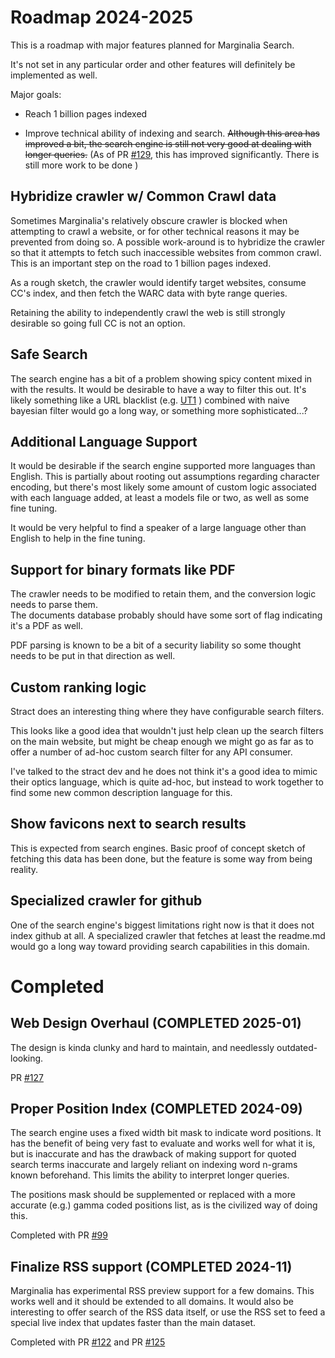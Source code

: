 # Roadmap 2024-2025

This is a roadmap with major features planned for Marginalia Search.

It's not set in any particular order and other features will definitely 
be implemented as well.

Major goals:

* Reach 1 billion pages indexed


* Improve technical ability of indexing and search.  ~~Although this area has improved a bit, the
  search engine is still not very good at dealing with longer queries.~~  (As of PR [#129](https://github.com/MarginaliaSearch/MarginaliaSearch/pull/129), this has improved significantly.  There is still more work to be done )

## Hybridize crawler w/ Common Crawl data

Sometimes Marginalia's relatively obscure crawler is blocked when attempting to crawl a website, or for
other technical reasons it may be prevented from doing so.  A possible work-around is to hybridize the 
crawler so that it attempts to fetch such inaccessible websites from common crawl.  This is an important 
step on the road to 1 billion pages indexed.

As a rough sketch, the crawler would identify target websites, consume CC's index, and then fetch the WARC data
with byte range queries.  

Retaining the ability to independently crawl the web is still strongly desirable so going full CC is not an option.

## Safe Search

The search engine has a bit of a problem showing spicy content mixed in with the results.  It would be desirable to have a way to filter this out.  It's likely something like a URL blacklist (e.g. [UT1](https://dsi.ut-capitole.fr/blacklists/index_en.php) )
combined with naive bayesian filter would go a long way, or something more sophisticated...?

## Additional Language Support

It would be desirable if the search engine supported more languages than English.  This is partially about
rooting out assumptions regarding character encoding, but there's most likely some amount of custom logic
associated with each language added, at least a models file or two, as well as some fine tuning.

It would be very helpful to find a speaker of a large language other than English to help in the fine tuning.

## Support for binary formats like PDF

The crawler needs to be modified to retain them, and the conversion logic needs to parse them.  
The documents database probably should have some sort of flag indicating it's a PDF as well.

PDF parsing is known to be a bit of a security liability so some thought needs to be put in
that direction as well.

## Custom ranking logic

Stract does an interesting thing where they have configurable search filters.

This looks like a good idea that wouldn't just help clean up the search filters on the main
website, but might be cheap enough we might go as far as to offer a number of ad-hoc custom search
filter for any API consumer.

I've talked to the stract dev and he does not think it's a good idea to mimic their optics language, which is quite ad-hoc, but instead to work together to find some new common description language for this. 

## Show favicons next to search results

This is expected from search engines.  Basic proof of concept sketch of fetching this data has been done, but the feature is some way from being reality. 

## Specialized crawler for github

One of the search engine's biggest limitations right now is that it does not index github at all.   A specialized crawler that fetches at least the readme.md would go a long way toward providing search capabilities in this domain.

# Completed

## Web Design Overhaul (COMPLETED 2025-01)

The design is kinda clunky and hard to maintain, and needlessly outdated-looking.  

PR [#127](https://github.com/MarginaliaSearch/MarginaliaSearch/pull/127)


## Proper Position Index (COMPLETED 2024-09)

The search engine uses a fixed width bit mask to indicate word positions.  It has the benefit
of being very fast to evaluate and works well for what it is, but is inaccurate and has the 
drawback of making support for quoted search terms inaccurate and largely reliant on indexing 
word n-grams known beforehand.  This limits the ability to interpret longer queries.

The positions mask should be supplemented or replaced with a more accurate (e.g.) gamma coded positions
list, as is the civilized way of doing this.

Completed with PR [#99](https://github.com/MarginaliaSearch/MarginaliaSearch/pull/99)

## Finalize RSS support (COMPLETED 2024-11)

Marginalia has experimental RSS preview support for a few domains.  This works well and
it should be extended to all domains.  It would also be interesting to offer search of the
RSS data itself, or use the RSS set to feed a special live index that updates faster than the
main dataset. 

Completed with PR [#122](https://github.com/MarginaliaSearch/MarginaliaSearch/pull/122) and PR [#125](https://github.com/MarginaliaSearch/MarginaliaSearch/pull/125)
